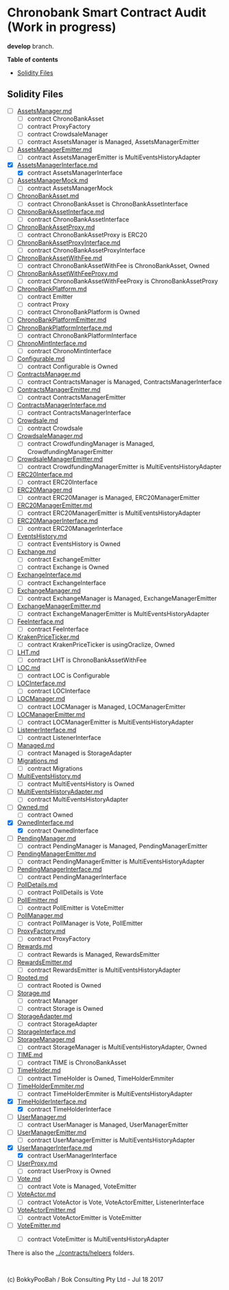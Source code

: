 # Chronobank Smart Contract Audit (Work in progress)

**develop** branch.

**Table of contents**

* [Solidity Files](#solidity-files)

## Solidity Files

* [ ] [AssetsManager.md](code-review/AssetsManager.md)
  * [ ] contract ChronoBankAsset 
  * [ ] contract ProxyFactory 
  * [ ] contract CrowdsaleManager 
  * [ ] contract AssetsManager is Managed, AssetsManagerEmitter 
* [ ] [AssetsManagerEmitter.md](code-review/AssetsManagerEmitter.md)
  * [ ] contract AssetsManagerEmitter is MultiEventsHistoryAdapter 
* [x] [AssetsManagerInterface.md](code-review/AssetsManagerInterface.md)
  * [x] contract AssetsManagerInterface 
* [ ] [AssetsManagerMock.md](code-review/AssetsManagerMock.md)
  * [ ] contract AssetsManagerMock 
* [ ] [ChronoBankAsset.md](code-review/ChronoBankAsset.md)
  * [ ] contract ChronoBankAsset is ChronoBankAssetInterface 
* [ ] [ChronoBankAssetInterface.md](code-review/ChronoBankAssetInterface.md)
  * [ ] contract ChronoBankAssetInterface 
* [ ] [ChronoBankAssetProxy.md](code-review/ChronoBankAssetProxy.md)
  * [ ] contract ChronoBankAssetProxy is ERC20 
* [ ] [ChronoBankAssetProxyInterface.md](code-review/ChronoBankAssetProxyInterface.md)
  * [ ] contract ChronoBankAssetProxyInterface 
* [ ] [ChronoBankAssetWithFee.md](code-review/ChronoBankAssetWithFee.md)
  * [ ] contract ChronoBankAssetWithFee is ChronoBankAsset, Owned 
* [ ] [ChronoBankAssetWithFeeProxy.md](code-review/ChronoBankAssetWithFeeProxy.md)
  * [ ] contract ChronoBankAssetWithFeeProxy is ChronoBankAssetProxy 
* [ ] [ChronoBankPlatform.md](code-review/ChronoBankPlatform.md)
  * [ ] contract Emitter 
  * [ ] contract Proxy 
  * [ ] contract ChronoBankPlatform is Owned 
* [ ] [ChronoBankPlatformEmitter.md](code-review/ChronoBankPlatformEmitter.md)
* [ ] [ChronoBankPlatformInterface.md](code-review/ChronoBankPlatformInterface.md)
  * [ ] contract ChronoBankPlatformInterface 
* [ ] [ChronoMintInterface.md](code-review/ChronoMintInterface.md)
  * [ ] contract ChronoMintInterface 
* [ ] [Configurable.md](code-review/Configurable.md)
  * [ ] contract Configurable is Owned 
* [ ] [ContractsManager.md](code-review/ContractsManager.md)
  * [ ] contract ContractsManager is Managed, ContractsManagerInterface 
* [ ] [ContractsManagerEmitter.md](code-review/ContractsManagerEmitter.md)
  * [ ] contract ContractsManagerEmitter 
* [ ] [ContractsManagerInterface.md](code-review/ContractsManagerInterface.md)
  * [ ] contract ContractsManagerInterface 
* [ ] [Crowdsale.md](code-review/Crowdsale.md)
  * [ ] contract Crowdsale 
* [ ] [CrowdsaleManager.md](code-review/CrowdsaleManager.md)
  * [ ] contract CrowdfundingManager is Managed, CrowdfundingManagerEmitter 
* [ ] [CrowdsaleManagerEmitter.md](code-review/CrowdsaleManagerEmitter.md)
  * [ ] contract CrowdfundingManagerEmitter is MultiEventsHistoryAdapter 
* [ ] [ERC20Interface.md](code-review/ERC20Interface.md)
  * [ ] contract ERC20Interface 
* [ ] [ERC20Manager.md](code-review/ERC20Manager.md)
  * [ ] contract ERC20Manager is Managed, ERC20ManagerEmitter 
* [ ] [ERC20ManagerEmitter.md](code-review/ERC20ManagerEmitter.md)
  * [ ] contract ERC20ManagerEmitter is MultiEventsHistoryAdapter 
* [ ] [ERC20ManagerInterface.md](code-review/ERC20ManagerInterface.md)
  * [ ] contract ERC20ManagerInterface 
* [ ] [EventsHistory.md](code-review/EventsHistory.md)
  * [ ] contract EventsHistory is Owned 
* [ ] [Exchange.md](code-review/Exchange.md)
  * [ ] contract ExchangeEmitter 
  * [ ] contract Exchange is Owned 
* [ ] [ExchangeInterface.md](code-review/ExchangeInterface.md)
  * [ ] contract ExchangeInterface 
* [ ] [ExchangeManager.md](code-review/ExchangeManager.md)
  * [ ] contract ExchangeManager is Managed, ExchangeManagerEmitter 
* [ ] [ExchangeManagerEmitter.md](code-review/ExchangeManagerEmitter.md)
  * [ ] contract ExchangeManagerEmitter is MultiEventsHistoryAdapter 
* [ ] [FeeInterface.md](code-review/FeeInterface.md)
  * [ ] contract FeeInterface 
* [ ] [KrakenPriceTicker.md](code-review/KrakenPriceTicker.md)
  * [ ] contract KrakenPriceTicker is usingOraclize, Owned 
* [ ] [LHT.md](code-review/LHT.md)
  * [ ] contract LHT is ChronoBankAssetWithFee 
* [ ] [LOC.md](code-review/LOC.md)
  * [ ] contract LOC is Configurable 
* [ ] [LOCInterface.md](code-review/LOCInterface.md)
  * [ ] contract LOCInterface 
* [ ] [LOCManager.md](code-review/LOCManager.md)
  * [ ] contract LOCManager is Managed, LOCManagerEmitter 
* [ ] [LOCManagerEmitter.md](code-review/LOCManagerEmitter.md)
  * [ ] contract LOCManagerEmitter is MultiEventsHistoryAdapter 
* [ ] [ListenerInterface.md](code-review/ListenerInterface.md)
  * [ ] contract ListenerInterface 
* [ ] [Managed.md](code-review/Managed.md)
  * [ ] contract Managed is StorageAdapter 
* [ ] [Migrations.md](code-review/Migrations.md)
  * [ ] contract Migrations 
* [ ] [MultiEventsHistory.md](code-review/MultiEventsHistory.md)
  * [ ] contract MultiEventsHistory is Owned 
* [ ] [MultiEventsHistoryAdapter.md](code-review/MultiEventsHistoryAdapter.md)
  * [ ] contract MultiEventsHistoryAdapter 
* [ ] [Owned.md](code-review/Owned.md)
  * [ ] contract Owned 
* [x] [OwnedInterface.md](code-review/OwnedInterface.md)
  * [x] contract OwnedInterface 
* [ ] [PendingManager.md](code-review/PendingManager.md)
  * [ ] contract PendingManager is Managed, PendingManagerEmitter 
* [ ] [PendingManagerEmitter.md](code-review/PendingManagerEmitter.md)
  * [ ] contract PendingManagerEmitter is MultiEventsHistoryAdapter 
* [ ] [PendingManagerInterface.md](code-review/PendingManagerInterface.md)
  * [ ] contract PendingManagerInterface 
* [ ] [PollDetails.md](code-review/PollDetails.md)
  * [ ] contract PollDetails is Vote 
* [ ] [PollEmitter.md](code-review/PollEmitter.md)
  * [ ] contract PollEmitter is VoteEmitter 
* [ ] [PollManager.md](code-review/PollManager.md)
  * [ ] contract PollManager is Vote, PollEmitter 
* [ ] [ProxyFactory.md](code-review/ProxyFactory.md)
  * [ ] contract ProxyFactory 
* [ ] [Rewards.md](code-review/Rewards.md)
  * [ ] contract Rewards is Managed, RewardsEmitter 
* [ ] [RewardsEmitter.md](code-review/RewardsEmitter.md)
  * [ ] contract RewardsEmitter is MultiEventsHistoryAdapter 
* [ ] [Rooted.md](code-review/Rooted.md)
  * [ ] contract Rooted is Owned 
* [ ] [Storage.md](code-review/Storage.md)
  * [ ] contract Manager 
  * [ ] contract Storage is Owned 
* [ ] [StorageAdapter.md](code-review/StorageAdapter.md)
  * [ ] contract StorageAdapter 
* [ ] [StorageInterface.md](code-review/StorageInterface.md)
* [ ] [StorageManager.md](code-review/StorageManager.md)
  * [ ] contract StorageManager is MultiEventsHistoryAdapter, Owned 
* [ ] [TIME.md](code-review/TIME.md)
  * [ ] contract TIME is ChronoBankAsset 
* [ ] [TimeHolder.md](code-review/TimeHolder.md)
  * [ ] contract TimeHolder is Owned, TimeHolderEmmiter 
* [ ] [TimeHolderEmmiter.md](code-review/TimeHolderEmmiter.md)
  * [ ] contract TimeHolderEmmiter is MultiEventsHistoryAdapter 
* [x] [TimeHolderInterface.md](code-review/TimeHolderInterface.md)
  * [x] contract TimeHolderInterface 
* [ ] [UserManager.md](code-review/UserManager.md)
  * [ ] contract UserManager is Managed, UserManagerEmitter 
* [ ] [UserManagerEmitter.md](code-review/UserManagerEmitter.md)
  * [ ] contract UserManagerEmitter is MultiEventsHistoryAdapter 
* [x] [UserManagerInterface.md](code-review/UserManagerInterface.md)
  * [x] contract UserManagerInterface 
* [ ] [UserProxy.md](code-review/UserProxy.md)
  * [ ] contract UserProxy is Owned 
* [ ] [Vote.md](code-review/Vote.md)
  * [ ] contract Vote is Managed, VoteEmitter 
* [ ] [VoteActor.md](code-review/VoteActor.md)
  * [ ] contract VoteActor is Vote, VoteActorEmitter, ListenerInterface 
* [ ] [VoteActorEmitter.md](code-review/VoteActorEmitter.md)
  * [ ] contract VoteActorEmitter is VoteEmitter 
* [ ] [VoteEmitter.md](code-review/VoteEmitter.md)
  * [ ] contract VoteEmitter is MultiEventsHistoryAdapter 


There is also the [../contracts/helpers](../contracts/helpers) folders.


<br />

(c) BokkyPooBah / Bok Consulting Pty Ltd - Jul 18 2017